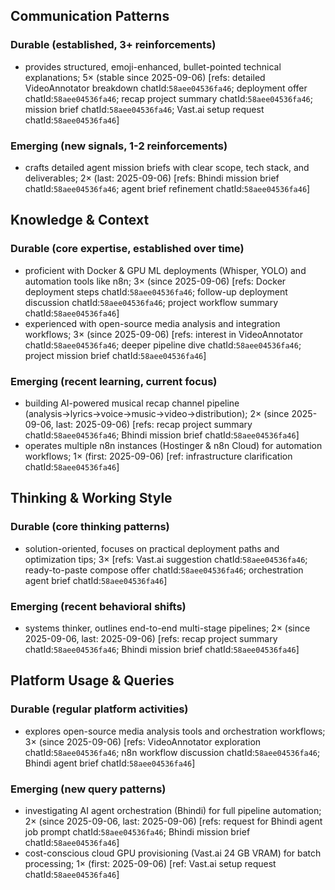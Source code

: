 ## Communication Patterns
### Durable (established, 3+ reinforcements)
- provides structured, emoji-enhanced, bullet-pointed technical explanations; 5× (stable since 2025-09-06) [refs: detailed VideoAnnotator breakdown chatId:`58aee04536fa46`; deployment offer chatId:`58aee04536fa46`; recap project summary chatId:`58aee04536fa46`; mission brief chatId:`58aee04536fa46`; Vast.ai setup request chatId:`58aee04536fa46`]

### Emerging (new signals, 1-2 reinforcements)
- crafts detailed agent mission briefs with clear scope, tech stack, and deliverables; 2× (last: 2025-09-06) [refs: Bhindi mission brief chatId:`58aee04536fa46`; agent brief refinement chatId:`58aee04536fa46`]

## Knowledge & Context
### Durable (core expertise, established over time)
- proficient with Docker & GPU ML deployments (Whisper, YOLO) and automation tools like n8n; 3× (since 2025-09-06) [refs: Docker deployment steps chatId:`58aee04536fa46`; follow-up deployment discussion chatId:`58aee04536fa46`; project workflow summary chatId:`58aee04536fa46`]
- experienced with open-source media analysis and integration workflows; 3× (since 2025-09-06) [refs: interest in VideoAnnotator chatId:`58aee04536fa46`; deeper pipeline dive chatId:`58aee04536fa46`; project mission brief chatId:`58aee04536fa46`]

### Emerging (recent learning, current focus)
- building AI-powered musical recap channel pipeline (analysis→lyrics→voice→music→video→distribution); 2× (since 2025-09-06, last: 2025-09-06) [refs: recap project summary chatId:`58aee04536fa46`; Bhindi mission brief chatId:`58aee04536fa46`]
- operates multiple n8n instances (Hostinger & n8n Cloud) for automation workflows; 1× (first: 2025-09-06) [ref: infrastructure clarification chatId:`58aee04536fa46`]

## Thinking & Working Style
### Durable (core thinking patterns)
- solution-oriented, focuses on practical deployment paths and optimization tips; 3× [refs: Vast.ai suggestion chatId:`58aee04536fa46`; ready-to-paste compose offer chatId:`58aee04536fa46`; orchestration agent brief chatId:`58aee04536fa46`]

### Emerging (recent behavioral shifts)
- systems thinker, outlines end-to-end multi-stage pipelines; 2× (since 2025-09-06, last: 2025-09-06) [refs: recap project summary chatId:`58aee04536fa46`; Bhindi mission brief chatId:`58aee04536fa46`]

## Platform Usage & Queries
### Durable (regular platform activities)
- explores open-source media analysis tools and orchestration workflows; 3× (since 2025-09-06) [refs: VideoAnnotator exploration chatId:`58aee04536fa46`; n8n workflow discussion chatId:`58aee04536fa46`; Bhindi agent brief chatId:`58aee04536fa46`]

### Emerging (new query patterns)
- investigating AI agent orchestration (Bhindi) for full pipeline automation; 2× (since 2025-09-06, last: 2025-09-06) [refs: request for Bhindi agent job prompt chatId:`58aee04536fa46`; Bhindi mission brief chatId:`58aee04536fa46`]
- cost-conscious cloud GPU provisioning (Vast.ai 24 GB VRAM) for batch processing; 1× (first: 2025-09-06) [ref: Vast.ai setup request chatId:`58aee04536fa46`]